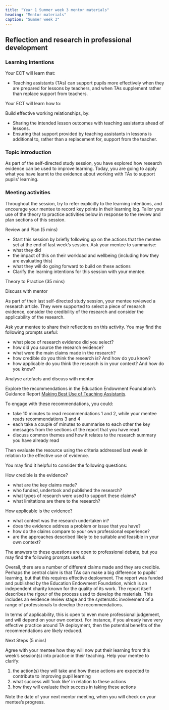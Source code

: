 ```yaml
---
title: "Year 1 Summer week 3 mentor materials"
heading: "Mentor materials"
caption: "Summer week 3"
---
```



## Reflection and research in professional development

### Learning intentions

Your ECT will learn that:

- Teaching assistants (TAs) can support pupils more effectively when they are prepared for lessons by teachers, and when TAs supplement rather than replace support from teachers.

Your ECT will learn how to:

Build effective working relationships, by:

- Sharing the intended lesson outcomes with teaching assistants ahead of lessons.
- Ensuring that support provided by teaching assistants in lessons is additional to, rather than a replacement for, support from the teacher.

### Topic introduction

As part of the self-directed study session, you have explored how research evidence can be used to improve learning. Today, you are going to apply what you have learnt to the evidence about working with TAs to support pupils’ learning.



### Meeting activities

Throughout the session, try to refer explicitly to the learning intentions, and encourage your mentee to record key points in their learning log. Tailor your use of the theory to practice activities below in response to the review and plan sections of this session.

Review and Plan (5 mins)

- Start this session by briefly following up on the actions that the mentee set at the end of last week’s session. Ask your mentee to summarise:
- what they did
- the impact of this on their workload and wellbeing (including how they are evaluating this)
- what they will do going forward to build on these actions
- Clarify the learning intentions for this session with your mentee.

Theory to Practice (35 mins)

Discuss with mentor

As part of their last self-directed study session, your mentee reviewed a research article. They were supported to select a piece of research evidence, consider the credibility of the research and consider the applicability of the research.

Ask your mentee to share their reflections on this activity. You may find the following prompts useful:

- what piece of research evidence did you select?
- how did you source the research evidence?
- what were the main claims made in the research?
- how credible do you think the research is? And how do you know?
- how applicable do you think the research is in your context? And how do you know?

Analyse artefacts and discuss with mentor

Explore the recommendations in the Education Endowment Foundation’s Guidance Report [Making Best Use of Teaching Assistants](about:blank).

To engage with these recommendations, you could:

- take 10 minutes to read recommendations 1 and 2, while your mentee reads recommendations 3 and 4
- each take a couple of minutes to summarise to each other the key messages from the sections of the report that you have read
- discuss common themes and how it relates to the research summary you have already read

Then evaluate the resource using the criteria addressed last week in relation to the effective use of evidence.

You may find it helpful to consider the following questions:

How credible is the evidence?

- what are the key claims made?
- who funded, undertook and published the research?
- what types of research were used to support these claims?
- what limitations are there to the research?

How applicable is the evidence?

- what context was the research undertaken in?
- does the evidence address a problem or issue that you have?
- how do the claims compare to your own professional experience?
- are the approaches described likely to be suitable and feasible in your own context?

The answers to these questions are open to professional debate, but you may find the following prompts useful:

Overall, there are a number of different claims made and they are credible. Perhaps the central claim is that TAs can make a big difference to pupils’ learning, but that this requires effective deployment. The report was funded and published by the Education Endowment Foundation, which is an independent charity known for the quality of its work. The report itself describes the rigour of the process used to develop the materials. This includes an evidence review stage and the systematic involvement of a range of professionals to develop the recommendations.

In terms of applicability, this is open to even more professional judgement, and will depend on your own context. For instance, if you already have very effective practice around TA deployment, then the potential benefits of the recommendations are likely reduced.

Next Steps (5 mins)

Agree with your mentee how they will now put their learning from this week’s session(s) into practice in their teaching. Help your mentee to clarify:

1. the action(s) they will take and how these actions are expected to contribute to improving pupil learning
2. what success will ‘look like’ in relation to these actions
3. how they will evaluate their success in taking these actions

Note the date of your next mentor meeting, when you will check on your mentee’s progress.

